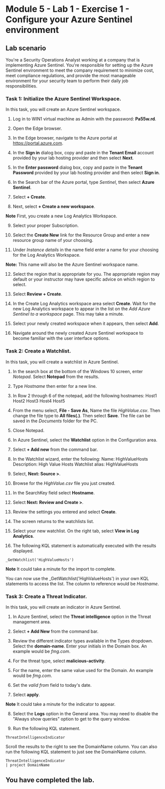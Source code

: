 # Module 5 - Lab 1 - Exercise 1 - Configure your Azure Sentinel environment

## Lab scenario

You're a Security Operations Analyst working at a company that is implementing Azure Sentinel. You're responsible for setting up the Azure Sentinel environment to meet the company requirement to minimize cost, meet compliance regulations, and provide the most manageable environment for your security team to perform their daily job responsibilities.

### Task 1: Initialize the Azure Sentinel Workspace.

In this task, you will create an Azure Sentinel workspace.

1. Log in to WIN1 virtual machine as Admin with the password: **Pa55w.rd**.  

2. Open the Edge browser.

3. In the Edge browser, navigate to the Azure portal at https://portal.azure.com.

4. In the **Sign in** dialog box, copy and paste in the **Tenant Email** account provided by your lab hosting provider and then select **Next**.

5. In the **Enter password** dialog box, copy and paste in the **Tenant Password** provided by your lab hosting provider and then select **Sign in**.

6. In the Search bar of the Azure portal, type *Sentinel*, then select **Azure Sentinel**.

7. Select **+ Create**.

8. Next, select **+ Create a new workspace**.

**Note** First, you create a new Log Analytics Workspace.

9. Select your proper Subscription.

10. Select the **Create New** link for the Resource Group and enter a new resource group name of your choosing.

11. Under *Instance details* in the name field enter a name for your choosing for the Log Analytics Workspace.

**Note:** This name will also be the Azure Sentinel workspace name.

12. Select the region that is appropriate for you. The appropriate region may default or your instructor may have specific advice on which region to select.  

13. Select **Review + Create**.

14. In the Create Log Analytics workspace area select **Create**. Wait for the new Log Analytics workspace to appear in the list on the *Add Azure Sentinel to a workspace* page.  This may take a minute.

15. Select your newly created workspace when it appears, then select **Add**.

16. Navigate around the newly created Azure Sentinel workspace to become familiar with the user interface options.

### Task 2: Create a Watchlist.

In this task, you will create a watchlist in Azure Sentinel.

1. In the search box at the bottom of the Windows 10 screen, enter *Notepad*.  Select **Notepad** from the results.

2. Type *Hostname* then enter for a new line.

3. In Row 2 through 6 of the notepad, add the following hostnames:
    Host1
    Host2
    Host3
    Host4
    Host5

4. From the menu select, **File - Save As**, Name the file *HighValue.csv*.  Then change the file type to **All files(*.*)**.  Then select **Save**.  The file can be saved in the *Documents* folder for the PC.

5. Close Notepad.

6. In Azure Sentinel, select the **Watchlist** option in the Configuration area.

7. Select **+ Add new** from the command bar.

8. In the Watchlist wizard, enter the following:
    Name: HighValueHosts
    Description: High Value Hosts
    Watchlist alias: HighValueHosts

9. Select, **Next: Source >**.

10. Browse for the *HighValue.csv* file you just created.

11. In the SearchKey field select **Hostname**.

12. Select **Next: Review and Create >**.

13. Review the settings you entered and select **Create**.

14. The screen returns to the watchlists list.

15. Select your new watchlist.  On the right tab, select **View in Log Analytics**.

16. The following KQL statement is automatically executed with the results displayed.

```KQL
_GetWatchlist('HighValueHosts')
```
**Note** It could take a minute for the import to complete.

You can now use the _GetWatchlist('HighValueHosts') in your own KQL statements to access the list. The column to reference would be *Hostname*.

### Task 3: Create a Threat Indicator.

In this task, you will create an indicator in Azure Sentinel.

1. In Azure Sentinel, select the **Threat intelligence** option in the Threat management area.

2. Select **+ Add New** from the command bar.

3. Review the different indicator types available in the Types dropdown. Select the **domain-name**. Enter your initials in the Domain box. An example would be *fmg.com*.

4. For the threat type, select **malicious-activity**.

5. For the name, enter the same value used for the Domain. An example would be *fmg.com*.

6. Set the *valid from* field to today's date.

7. Select **apply**.

**Note** It could take a minute for the indicator to appear.

8. Select the **Logs** option in the General area.  You may need to disable the "Always show queries" option to get to the query window.

9. Run the following KQL statement.

```KQL
ThreatIntelligenceIndicator
```
Scroll the results to the right to see the DomainName column. You can also run the following KQL statement to just see the DomainName column.  

```KQL
ThreatIntelligenceIndicator
| project DomainName
```
## You have completed the lab.
